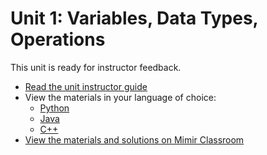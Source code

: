 # Unit 1: Variables, Data Types, Operations

This unit is ready for instructor feedback.

- [Read the unit instructor guide](/unit1/guide.md)
- View the materials in your language of choice:
    - [Python](/unit1/python)
    - [Java](/unit1/java)
    - [C++](/unit1/cpp)
- [View the materials and solutions on Mimir Classroom](https://class.mimir.io/content_libraries/36e9705a-0cf2-4814-a5ab-5f1bed37624c)

